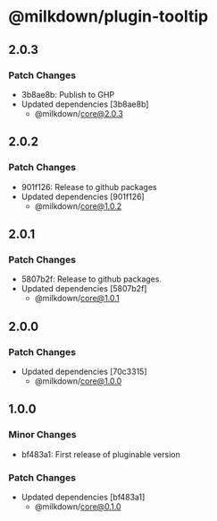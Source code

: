 # @milkdown/plugin-tooltip

## 2.0.3

### Patch Changes

-   3b8ae8b: Publish to GHP
-   Updated dependencies [3b8ae8b]
    -   @milkdown/core@2.0.3

## 2.0.2

### Patch Changes

-   901f126: Release to github packages
-   Updated dependencies [901f126]
    -   @milkdown/core@1.0.2

## 2.0.1

### Patch Changes

-   5807b2f: Release to github packages.
-   Updated dependencies [5807b2f]
    -   @milkdown/core@1.0.1

## 2.0.0

### Patch Changes

-   Updated dependencies [70c3315]
    -   @milkdown/core@1.0.0

## 1.0.0

### Minor Changes

-   bf483a1: First release of pluginable version

### Patch Changes

-   Updated dependencies [bf483a1]
    -   @milkdown/core@0.1.0
